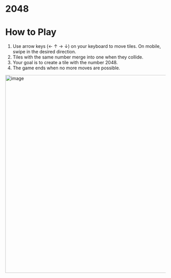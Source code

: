 # 2048

# How to Play
1. Use arrow keys (← ↑ → ↓) on your keyboard to move tiles. On mobile, swipe in the desired direction.
2. Tiles with the same number merge into one when they collide.
3. Your goal is to create a tile with the number 2048.
4. The game ends when no more moves are possible.

<img width="622" alt="image" src="https://github.com/user-attachments/assets/2bd6f1ae-79b8-4f02-a69a-584419cbbff4" />

